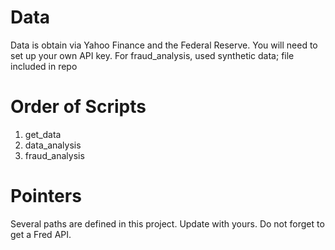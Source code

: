 # Data
Data is obtain via Yahoo Finance and the Federal Reserve. You will need to set up your own API key.
For fraud_analysis, used synthetic data; file included in repo

# Order of Scripts
1. get_data
2. data_analysis
3. fraud_analysis

# Pointers
Several paths are defined in this project. Update with yours. Do not forget to get a Fred API.